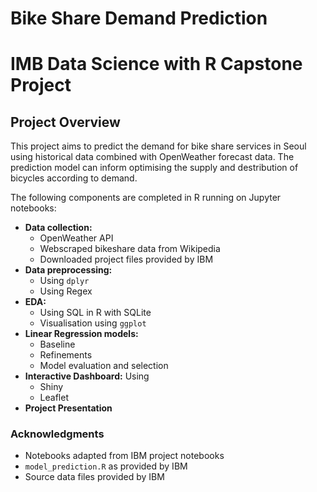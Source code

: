 # Bike Share Demand Prediction
# IMB Data Science with R Capstone Project

## Project Overview
This project aims to predict the demand for bike share services in Seoul using historical data combined with OpenWeather forecast data. The prediction model can inform optimising the supply and destribution of bicycles according to demand.

The following components are completed in R running on Jupyter notebooks:
- **Data collection:**
  - OpenWeather API
  - Webscraped bikeshare data from Wikipedia
  - Downloaded project files provided by IBM
- **Data preprocessing:**
  - Using `dplyr`
  - Using Regex
- **EDA:**
  - Using SQL in R with SQLite
  - Visualisation using `ggplot`
- **Linear Regression models:**
  - Baseline
  - Refinements
  - Model evaluation and selection
- **Interactive Dashboard:** Using
  - Shiny
  - Leaflet
- **Project Presentation**


### Acknowledgments
- Notebooks adapted from IBM project notebooks
- `model_prediction.R` as provided by IBM
- Source data files provided by IBM
